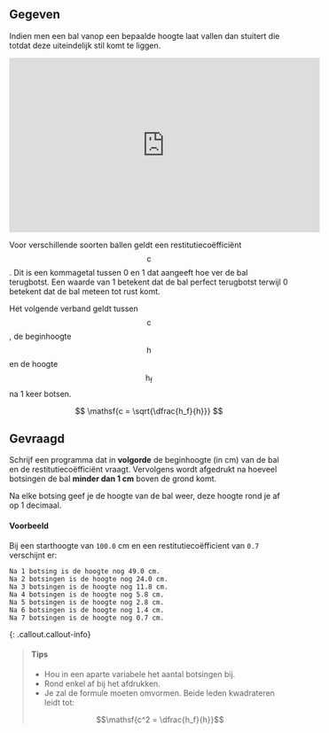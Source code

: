 ## Gegeven
Indien men een bal vanop een bepaalde hoogte laat vallen dan stuitert die totdat deze uiteindelijk stil komt te liggen.

<div class="hidden-print">
    <div class="dodona-centered-group">
    <iframe width="560" height="315" src="https://www.youtube.com/embed/6-Zpa7CJe5Q" title="YouTube video player" frameborder="0" allow="accelerometer; autoplay; clipboard-write; encrypted-media; gyroscope; picture-in-picture" allowfullscreen></iframe>
    </div>
</div>

Voor verschillende soorten ballen geldt een restitutiecoëfficiënt $$\mathsf{c}$$. Dit is een kommagetal tussen 0 en 1 dat aangeeft hoe ver de bal terugbotst. Een waarde van 1 betekent dat de bal perfect terugbotst terwijl 0 betekent dat de bal meteen tot rust komt.

Het volgende verband geldt tussen $$\mathsf{c}$$, de beginhoogte $$\mathsf{h}$$ en de hoogte $$\mathsf{h_f}$$ na 1 keer botsen.

$$
\mathsf{c = \sqrt{\dfrac{h_f}{h}}}
$$

## Gevraagd

Schrijf een programma dat in **volgorde** de beginhoogte (in cm) van de bal en de restitutiecoëfficiënt vraagt. Vervolgens wordt afgedrukt na hoeveel botsingen de bal **minder dan 1 cm** boven de grond komt. 

Na elke botsing geef je de hoogte van de bal weer, deze hoogte rond je af op 1 decimaal.

#### Voorbeeld

Bij een starthoogte van `100.0` cm en een restitutiecoëfficient van `0.7` verschijnt er:

```
Na 1 botsing is de hoogte nog 49.0 cm.
Na 2 botsingen is de hoogte nog 24.0 cm.
Na 3 botsingen is de hoogte nog 11.8 cm.
Na 4 botsingen is de hoogte nog 5.8 cm.
Na 5 botsingen is de hoogte nog 2.8 cm.
Na 6 botsingen is de hoogte nog 1.4 cm.
Na 7 botsingen is de hoogte nog 0.7 cm.
```

{: .callout.callout-info}
>#### Tips
> - Hou in een aparte variabele het aantal botsingen bij.
> - Rond enkel af bij het afdrukken.
> - Je zal de formule moeten omvormen. Beide leden kwadrateren leidt tot:
>
>$$\mathsf{c^2 = \dfrac{h_f}{h}}$$
